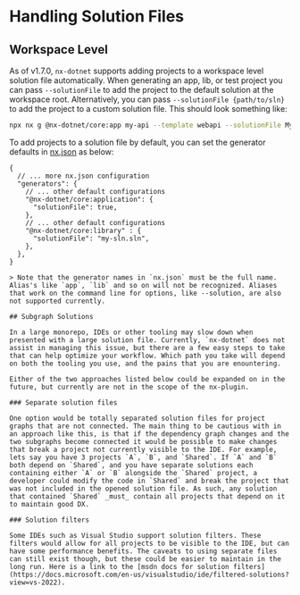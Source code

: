 # Handling Solution Files

## Workspace Level

As of v1.7.0, `nx-dotnet` supports adding projects to a workspace level solution file automatically. When generating an app, lib, or test project you can pass `--solutionFile` to add the project to the default solution at the workspace root. Alternatively, you can pass `--solutionFile {path/to/sln}` to add the project to a custom solution file. This should look something like:

```bash
npx nx g @nx-dotnet/core:app my-api --template webapi --solutionFile MyCompany.sln
```

To add projects to a solution file by default, you can set the generator defaults in [nx.json](https://nx.dev/l/a/core-concepts/configuration#nxjson) as below:

```json5
{
  // ... more nx.json configuration
  "generators": {
    // ... other default configurations
    "@nx-dotnet/core:application": {
      "solutionFile": true,
    },
    // ... other default configurations
    "@nx-dotnet/core:library" : {
      "solutionFile": "my-sln.sln",
    },
  },
}

> Note that the generator names in `nx.json` must be the full name. Alias's like `app`, `lib` and so on will not be recognized. Aliases that work on the command line for options, like --solution, are also not supported currently.

## Subgraph Solutions

In a large monorepo, IDEs or other tooling may slow down when presented with a large solution file. Currently, `nx-dotnet` does not assist in managing this issue, but there are a few easy steps to take that can help optimize your workflow. Which path you take will depend on both the tooling you use, and the pains that you are enountering.

Either of the two approaches listed below could be expanded on in the future, but currently are not in the scope of the nx-plugin.

### Separate solution files

One option would be totally separated solution files for project graphs that are not connected. The main thing to be cautious with in an approach like this, is that if the dependency graph changes and the two subgraphs become connected it would be possible to make changes that break a project not currently visible to the IDE. For example, lets say you have 3 projects `A`, `B`, and `Shared`. If `A` and `B` both depend on `Shared`, and you have separate solutions each containing either `A` or `B` alongside the `Shared` project, a developer could modify the code in `Shared` and break the project that was not included in the opened solution file. As such, any solution that contained `Shared` _must_ contain all projects that depend on it to maintain good DX.

### Solution filters

Some IDEs such as Visual Studio support solution filters. These filters would allow for all projects to be visible to the IDE, but can have some performance benefits. The caveats to using separate files can still exist though, but these could be easier to maintain in the long run. Here is a link to the [msdn docs for solution filters](https://docs.microsoft.com/en-us/visualstudio/ide/filtered-solutions?view=vs-2022).
```
